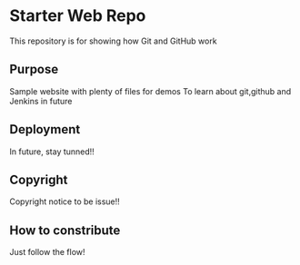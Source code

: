 # Starter Web Repo

This repository is for showing how Git and GitHub work

## Purpose

Sample website with plenty of files for demos
To learn about git,github and Jenkins in future

## Deployment

In future, stay tunned!!

## Copyright

Copyright notice to be issue!!

## How to constribute

Just follow the flow!